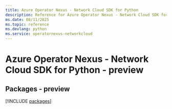```yaml
---
title: Azure Operator Nexus - Network Cloud SDK for Python
description: Reference for Azure Operator Nexus - Network Cloud SDK for Python
ms.date: 08/11/2025
ms.topic: reference
ms.devlang: python
ms.service: operatornexus-networkcloud
---
```

# Azure Operator Nexus - Network Cloud SDK for Python - preview
## Packages - preview
[!INCLUDE [packages](operator-nexus---network-cloud-index.md)]